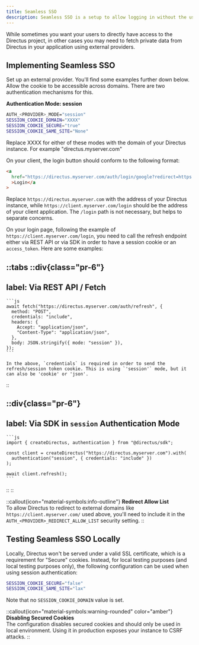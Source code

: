 ```yaml
---
title: Seamless SSO
description: Seamless SSO is a setup to allow logging in without the user ever seeing Directus' login page.
---
```


While sometimes you want your users to directly have access to the Directus project, in other cases you may need to
fetch private data from Directus in your application using external providers. 

## Implementing Seamless SSO

Set up an external provider. You'll find some examples further down below. Allow the cookie to be accessible across domains. There are two authentication mechanisms for this.

**Authentication Mode: session**

```sh
AUTH_<PROVIDER>_MODE="session"
SESSION_COOKIE_DOMAIN="XXXX"
SESSION_COOKIE_SECURE="true"
SESSION_COOKIE_SAME_SITE="None"
```

Replace XXXX for either of these modes with the domain of your Directus instance. For example "directus.myserver.com"

On your client, the login button should conform to the following format:

```html
<a
  href="https://directus.myserver.com/auth/login/google?redirect=https://client.myserver.com/login"
  >Login</a
>
```

Replace `https://directus.myserver.com` with the address of your Directus instance, while `https://client.myserver.com/login` should be the address of your client application. The `/login` path is not necessary, but helps to separate concerns.

On your login page, following the example of `https://client.myserver.com/login`, you need to call the refresh
endpoint either via REST API or via SDK in order to have a session cookie or an `access_token`. Here are some
examples:

::tabs
  ::div{class="pr-6"}
  ---
  label: Via REST API / Fetch
  ---

    ```js
    await fetch("https://directus.myserver.com/auth/refresh", {
      method: "POST",
      credentials: "include",
      headers: {
        Accept: "application/json",
        "Content-Type": "application/json",
      },
      body: JSON.stringify({ mode: "session" }),
    });
    ```

    In the above, `credentials` is required in order to send the refresh/session token cookie. This is using `'session'` mode, but it can also be 'cookie' or 'json'.
  ::

  ::div{class="pr-6"}
  ---
  label: Via SDK in `session` Authentication Mode
  ---

    ```js
    import { createDirectus, authentication } from "@directus/sdk";

    const client = createDirectus("https://directus.myserver.com").with(
      authentication("session", { credentials: "include" })
    );

    await client.refresh();
    ```
  ::
::

::callout{icon="material-symbols:info-outline"}
**Redirect Allow List**  
To allow Directus to redirect to external domains like `https://client.myserver.com/` used above, you'll need to include
it in the `AUTH_<PROVIDER>_REDIRECT_ALLOW_LIST` security setting.
::

## Testing Seamless SSO Locally

Locally, Directus won't be served under
a valid SSL certificate, which is a requirement for "Secure" cookies. Instead, for local testing purposes (and local
testing purposes only), the following configuration can be used when using session authentication:

```sh
SESSION_COOKIE_SECURE="false"
SESSION_COOKIE_SAME_SITE="lax"

```
Note that no  `SESSION_COOKIE_DOMAIN` value is set.

::callout{icon="material-symbols:warning-rounded" color="amber"}
**Disabling Secured Cookies**  
The configuration disables secured cookies and should only be used in local environment. Using it in production exposes
your instance to CSRF attacks.
::
